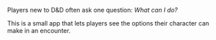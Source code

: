 Players new to D&D often ask one question: 
*What can I do?*

This is a small app that lets players see the options their character can make in an encounter. 
